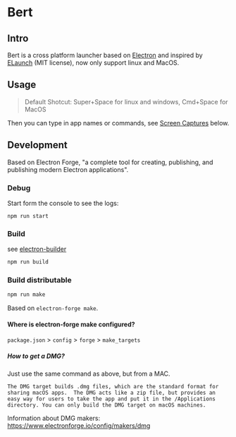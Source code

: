 # Bert

## Intro

Bert is a cross platform launcher based on [Electron](https://github.com/electron/electron) and inspired by [ELaunch](https://github.com/zaaack/ELaunch) (MIT license), now only support linux and MacOS.

## Usage

>Default Shotcut: Super+Space for linux and windows, Cmd+Space for MacOS

Then you can type in app names or commands, see [Screen Captures](#screen-captures) below.

## Development

Based on Electron Forge, "a complete tool for creating, publishing, and publishing modern Electron applications".

### Debug

Start form the console to see the logs:

```
npm run start
```

### Build

see [electron-builder](https://github.com/electron-userland/electron-builder)

```js
npm run build
```

### Build distributable

```js
npm run make
```

Based on `electron-forge make`.

#### Where is electron-forge make configured?

`package.json` > `config` > `forge` > `make_targets`

##### How to get a DMG?

Just use the same command as above, but from a MAC.

```
The DMG target builds .dmg files, which are the standard format for sharing macOS apps.  The DMG acts like a zip file, but provides an easy way for users to take the app and put it in the /Applications directory. You can only build the DMG target on macOS machines.
```

Information about DMG makers: https://www.electronforge.io/config/makers/dmg
